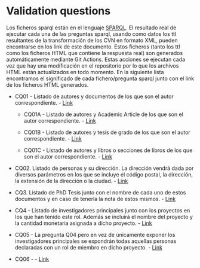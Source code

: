 # Validation questions 

Los ficheros sparql están en el lenguaje [SPARQL](https://www.w3.org/TR/rdf-sparql-query/). El resultado real de ejecutar cada una de las preguntas sparql, usando como datos los ttl resultantes de la transformación de los CVN en formato XML, pueden encontrarse en los link de este documento. Estos ficheros (tanto los ttl como los ficheros HTML que contiene la respuesta real) son generados automáticamente mediante Git Actions. Estas acciones se ejecutan cada vez que hay una modificación en el repositorio por lo que los archivos HTML están actualizados en todo momento.  En la siguiente lista encontramos el significado de cada fichero/pregunta sparql junto con el link de los ficheros HTML generados.

<!--The `.sparql` files are the queries in language [SPARQL](https://www.w3.org/TR/rdf-sparql-query/). The meaning of each query can be found below. The real result of executing a sparql query, using the data located in the `examples/result` folder, can be found in the link that follows the query in the list below. These files are created automatically, by the [workflow](https://github.com/deustohercules/CVN/blob/main/.github/workflows/widoco-and-validation-questions.yaml) deployed in GitHub Actions, each time a modification is made. -->


<!--The following list details the meaning of each query with the link to the real execution result:-->

* CQ01 - Listado de autores y documentos de los que son el autor correspondiente. - [Link](https://htmlpreview.github.io/?https://github.com/deustohercules/CVN/blob/gh-pages/Q01.html)

    *  CQ01A - Listado de autores y Academic Article de los que son el autor correspondiente.  - [Link](https://htmlpreview.github.io/?https://github.com/deustohercules/CVN/blob/gh-pages/Q01A.html)

    * CQ01B -  Listado de autores y tesis de grado de los que son el autor correspondiente. - [Link](https://htmlpreview.github.io/?https://github.com/deustohercules/CVN/blob/gh-pages/Q01B.html)

    * CQ01C - Listado de autores y libros o secciones de libros de los que son el autor correspondiente. - [Link](https://htmlpreview.github.io/?https://github.com/deustohercules/CVN/blob/gh-pages/Q01C.html)
  

* CQ02. Listado de personas y su dirección. La dirección vendrá dada por diversos parámetros en los que se incluye el código postal, la dirección, la extensión de la dirección o la ciudad. - [Link](https://htmlpreview.github.io/?https://github.com/deustohercules/CVN/blob/gh-pages/Q02.html)

* CQ3.  Listado de PhD Tesis junto con el nombre de cada uno de estos documentos y en caso de tenerla la nota de estos mismos. - [Link](https://htmlpreview.github.io/?https://github.com/deustohercules/CVN/blob/gh-pages/Q03.html)

* CQ4 - Listado de investigadores principales junto con los proyectos en los que han tenido este rol. Además se incluirá el nombre del proyecto y la cantidad monetaria asignada a dicho proyecto. - [Link](https://htmlpreview.github.io/?https://github.com/deustohercules/CVN/blob/gh-pages/Q04.html)

* CQ05 - La pregunta Q04 pero en vez de únicamente exponer los investigadores principales se expondrán todas aquellas personas declaradas con un rol de miembro en dicho proyecto. - [Link](https://htmlpreview.github.io/?https://github.com/deustohercules/CVN/blob/gh-pages/Q05.html)

* CQ06 - - [Link](https://htmlpreview.github.io/?https://github.com/deustohercules/CVN/blob/gh-pages/Q06.html)
